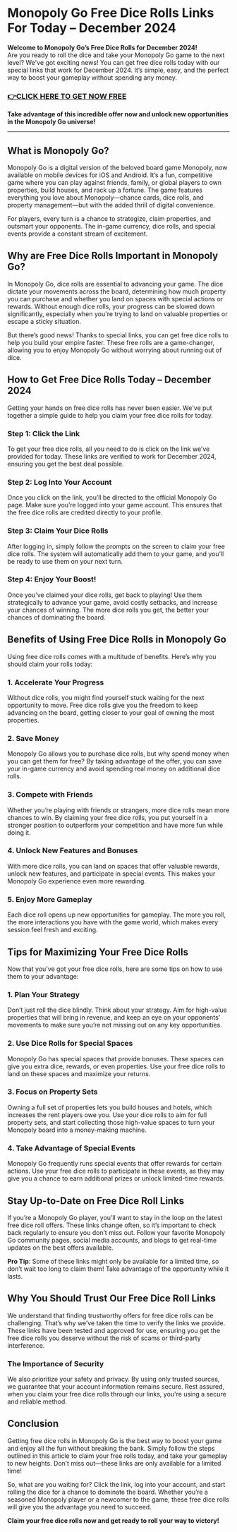 # Monopoly Go Free Dice Rolls Links For Today – December 2024

**Welcome to Monopoly Go’s Free Dice Rolls for December 2024!**  
Are you ready to roll the dice and take your Monopoly Go game to the next level? We've got exciting news! You can get free dice rolls today with our special links that work for December 2024. It’s simple, easy, and the perfect way to boost your gameplay without spending any money.

### [👉CLICK HERE TO GET NOW FREE](https://freeforyou.xyz/monopoly/go/)

**Take advantage of this incredible offer now and unlock new opportunities in the Monopoly Go universe!**

---

## What is Monopoly Go?

Monopoly Go is a digital version of the beloved board game Monopoly, now available on mobile devices for iOS and Android. It’s a fun, competitive game where you can play against friends, family, or global players to own properties, build houses, and rack up a fortune. The game features everything you love about Monopoly—chance cards, dice rolls, and property management—but with the added thrill of digital convenience.

For players, every turn is a chance to strategize, claim properties, and outsmart your opponents. The in-game currency, dice rolls, and special events provide a constant stream of excitement.

## Why are Free Dice Rolls Important in Monopoly Go?

In Monopoly Go, dice rolls are essential to advancing your game. The dice dictate your movements across the board, determining how much property you can purchase and whether you land on spaces with special actions or rewards. Without enough dice rolls, your progress can be slowed down significantly, especially when you're trying to land on valuable properties or escape a sticky situation.

But there’s good news! Thanks to special links, you can get free dice rolls to help you build your empire faster. These free rolls are a game-changer, allowing you to enjoy Monopoly Go without worrying about running out of dice.

## How to Get Free Dice Rolls Today – December 2024

Getting your hands on free dice rolls has never been easier. We've put together a simple guide to help you claim your free dice rolls for today.

### Step 1: Click the Link

To get your free dice rolls, all you need to do is click on the link we’ve provided for today. These links are verified to work for December 2024, ensuring you get the best deal possible.

### Step 2: Log Into Your Account

Once you click on the link, you’ll be directed to the official Monopoly Go page. Make sure you’re logged into your game account. This ensures that the free dice rolls are credited directly to your profile.

### Step 3: Claim Your Dice Rolls

After logging in, simply follow the prompts on the screen to claim your free dice rolls. The system will automatically add them to your game, and you’ll be ready to use them on your next turn.

### Step 4: Enjoy Your Boost!

Once you’ve claimed your dice rolls, get back to playing! Use them strategically to advance your game, avoid costly setbacks, and increase your chances of winning. The more dice rolls you get, the better your chances of dominating the board.

## Benefits of Using Free Dice Rolls in Monopoly Go

Using free dice rolls comes with a multitude of benefits. Here’s why you should claim your rolls today:

### 1. **Accelerate Your Progress**

Without dice rolls, you might find yourself stuck waiting for the next opportunity to move. Free dice rolls give you the freedom to keep advancing on the board, getting closer to your goal of owning the most properties.

### 2. **Save Money**

Monopoly Go allows you to purchase dice rolls, but why spend money when you can get them for free? By taking advantage of the offer, you can save your in-game currency and avoid spending real money on additional dice rolls.

### 3. **Compete with Friends**

Whether you’re playing with friends or strangers, more dice rolls mean more chances to win. By claiming your free dice rolls, you put yourself in a stronger position to outperform your competition and have more fun while doing it.

### 4. **Unlock New Features and Bonuses**

With more dice rolls, you can land on spaces that offer valuable rewards, unlock new features, and participate in special events. This makes your Monopoly Go experience even more rewarding.

### 5. **Enjoy More Gameplay**

Each dice roll opens up new opportunities for gameplay. The more you roll, the more interactions you have with the game world, which makes every session feel fresh and exciting.

## Tips for Maximizing Your Free Dice Rolls

Now that you’ve got your free dice rolls, here are some tips on how to use them to your advantage:

### 1. **Plan Your Strategy**

Don’t just roll the dice blindly. Think about your strategy. Aim for high-value properties that will bring in revenue, and keep an eye on your opponents’ movements to make sure you’re not missing out on any key opportunities.

### 2. **Use Dice Rolls for Special Spaces**

Monopoly Go has special spaces that provide bonuses. These spaces can give you extra dice, rewards, or even properties. Use your free dice rolls to land on these spaces and maximize your returns.

### 3. **Focus on Property Sets**

Owning a full set of properties lets you build houses and hotels, which increases the rent players owe you. Use your dice rolls to aim for full property sets, and start collecting those high-value spaces to turn your Monopoly board into a money-making machine.

### 4. **Take Advantage of Special Events**

Monopoly Go frequently runs special events that offer rewards for certain actions. Use your free dice rolls to participate in these events, as they may give you a chance to earn additional prizes or unlock limited-time rewards.

## Stay Up-to-Date on Free Dice Roll Links

If you’re a Monopoly Go player, you’ll want to stay in the loop on the latest free dice roll offers. These links change often, so it’s important to check back regularly to ensure you don’t miss out. Follow your favorite Monopoly Go community pages, social media accounts, and blogs to get real-time updates on the best offers available.

**Pro Tip**: Some of these links might only be available for a limited time, so don’t wait too long to claim them! Take advantage of the opportunity while it lasts.

## Why You Should Trust Our Free Dice Roll Links

We understand that finding trustworthy offers for free dice rolls can be challenging. That’s why we’ve taken the time to verify the links we provide. These links have been tested and approved for use, ensuring you get the free dice rolls you deserve without the risk of scams or third-party interference.

### The Importance of Security

We also prioritize your safety and privacy. By using only trusted sources, we guarantee that your account information remains secure. Rest assured, when you claim your free dice rolls through our links, you're using a secure and reliable method.

## Conclusion

Getting free dice rolls in Monopoly Go is the best way to boost your game and enjoy all the fun without breaking the bank. Simply follow the steps outlined in this article to claim your free rolls today, and take your gameplay to new heights. Don’t miss out—these links are only available for a limited time!

So, what are you waiting for? Click the link, log into your account, and start rolling the dice for a chance to dominate the board. Whether you’re a seasoned Monopoly player or a newcomer to the game, these free dice rolls will give you the advantage you need to succeed.

**Claim your free dice rolls now and get ready to roll your way to victory!**

